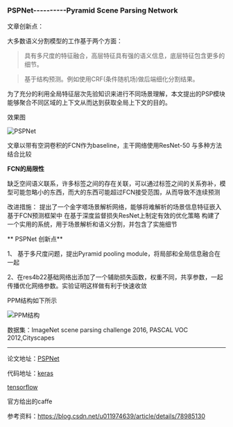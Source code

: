 ### PSPNet----------Pyramid Scene Parsing Network

文章创新点：

大多数语义分割模型的工作基于两个方面：

> 具有多尺度的特征融合，高层特征具有强的语义信息，底层特征包含更多的细节。

> 基于结构预测。例如使用CRF(条件随机场)做后端细化分割结果。

为了充分的利用全局特征层次先验知识来进行不同场景理解，本文提出的PSP模块能够聚合不同区域的上下文从而达到获取全局上下文的目的。

效果图

![PSPNet](img/PSPNet_1.png)

文章以带有空洞卷积的FCN作为baseline，主干网络使用ResNet-50  与多种方法结合比较

**FCN的局限性**

缺乏空间语义联系，许多标签之间的存在关联，可以通过标签之间的关系弥补，模型可能忽略小的东西，而大的东西可能超过FCN接受范围，从而导致不连续预测

改进措施：
提出了一个金字塔场景解析网络，能够将难解析的场景信息特征嵌入基于FCN预测框架中
在基于深度监督损失ResNet上制定有效的优化策略
构建了一个实用的系统，用于场景解析和语义分割，并包含了实施细节


** PSPNet 创新点**

1、 基于多尺度问题，提出Pyramid pooling module，将局部和全局信息融合在一起

2、在res4b22基础网络出添加了一个辅助损失函数，权重不同，共享参数，一起传播优化网络参数。实验证明这样做有利于快速收敛


PPM结构如下所示

![PPM结构](img/PSPNet_2.png)


数据集：ImageNet scene parsing challenge 2016, PASCAL VOC 2012,Cityscapes

---
论文地址：[PSPNet](https://arxiv.org/pdf/1612.01105.pdf)

代码地址：[keras](https://github.com/Vladkryvoruchko/PSPNet-Keras-tensorflow)

[tensorflow](https://github.com/hellochick/PSPNet-tensorflow)

官方给出的caffe

参考资料：https://blog.csdn.net/u011974639/article/details/78985130
